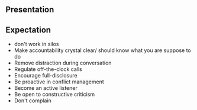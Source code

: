 ## Presentation
## Expectation
- don't work in silos
- Make accountability crystal clear/ should know what you are suppose to do
- Remove distraction during conversation
- Regulate off-the-clock calls
- Encourage full-disclosure
- Be proactive in conflict management
- Become an active listener
- Be open  to constructive criticism
- Don't complain
